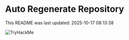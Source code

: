 # Auto Regenerate Repository

This README was last updated: 2025-10-17 08:13:38

 ![TryHackMe](https://tryhackme.com/badge/533634)